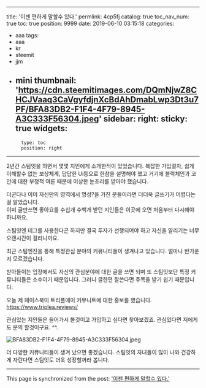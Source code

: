 
---
title: '이젠 편하게 말할수 있다.'
permlink: 4cp5fj
catalog: true
toc_nav_num: true
toc: true
position: 9999
date: 2019-06-10 03:15:18
categories:
- aaa
tags:
- aaa
- kr
- steemit
- jjm
- mini
thumbnail: 'https://cdn.steemitimages.com/DQmNjwZ8CHCJVaaq3CaVgyfdjnXcBdAhDmabLwp3Dt3u7PF/BFA83DB2-F1F4-4F79-8945-A3C333F56304.jpeg'
sidebar:
    right:
        sticky: true
widgets:
    -
        type: toc
        position: right
---


2년간 스팀잇을 하면서 몇몇 지인에게 소개한적이 있었습니다. 
복잡한 가입절차, 쉽게 이해할수 없는 보상체계, 답답한 Ui등으로 한참을 설명해야 했고 거기에 블럭체인과 코인에 대한 부정적 여론 때문에 이상한 눈초리를 받아야 했습니다.  

더군다나 이미 자신만의 영역에서 명성?을 가진 분들이라면 더더욱 글쓰기가 어렵다는걸 알았습니다.  
이미 글만쓰면 좋아요를 수십개 수백개 받던 지인들은 이곳에 오면 처음부터 다시해야 하니까요.  

스팀잇엔 테그를 사용한다곤 하지만 결국 투자가 선행되어야 하고 자신을 알리기는 너무 오랜시간이 걸리니까요. 

최근 스팀엔진을 통해 특정관심 분야의 커뮤니티들이 생겨나고 있습니다. 얼마나 반가운지 모르겠습니다.  

받아들이는 입장에서도 자신의 관심분야에 대한 글을 쓰면 되며 또 스팀잇보단 특정 커뮤니티들은 소수이기 때문입니다. 그러니  글한편 잘쓴다면 주목을 받기 쉽기 때문입니다.  

오늘 제 페이스북이 트리플에이 커뮤니트에 대한 홍보를 했습니다.  https://www.triplea.reviews/

관심있는 지인들은 들어가서 볼것이고 가입하고 싶다면 찾아보겠죠.  관심있다면 저에게도 문의 할것이구요. ^^. 

![BFA83DB2-F1F4-4F79-8945-A3C333F56304.jpeg](https://cdn.steemitimages.com/DQmNjwZ8CHCJVaaq3CaVgyfdjnXcBdAhDmabLwp3Dt3u7PF/BFA83DB2-F1F4-4F79-8945-A3C333F56304.jpeg)

더 다양한 커뮤니티들이 생겨 났으면 좋겠습니다.  스팀잇의 자녀들이 많이 나와 건강하게 자란다면 스팀잇도 더욱 성장할꺼라 봅니다.

- - -

This page is synchronized from the post: ['이젠 편하게 말할수 있다.'](https://steemit.com/@kingbit/4cp5fj)
